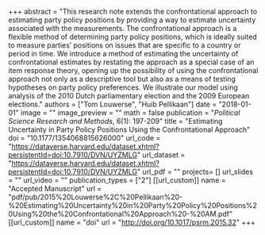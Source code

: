 +++
abstract = "This research note extends the confrontational approach to estimating party policy positions by providing a way to estimate uncertainty associated with the measurements. The confrontational approach is a flexible method of determining party policy positions, which is ideally suited to measure parties’ positions on issues that are specific to a country or period in time. We introduce a method of estimating the uncertainty of confrontational estimates by restating the approach as a special case of an item response theory, opening up the possibility of using the confrontational approach not only as a descriptive tool but also as a means of testing hypotheses on party policy preferences. We illustrate our model using analysis of the 2010 Dutch parliamentary election and the 2009 European elections."
authors = ["Tom Louwerse", "Huib Pellikaan"]
date = "2018-01-01"
image = ""
image_preview = ""
math = false
publication = "*Political Science Research and Methods*, 6(1): 197-209"
title = "Estimating Uncertainty in Party Policy Positions Using the Confrontational Approach"
doi = "10.1177/1354068815626000"
url_code = "https://dataverse.harvard.edu/dataset.xhtml?persistentId=doi:10.7910/DVN/UYZMLG"
url_dataset = "https://dataverse.harvard.edu/dataset.xhtml?persistentId=doi:10.7910/DVN/UYZMLG"
url_pdf = ""
projects= []
url_slides = ""
url_video = ""
publication_types = ["2"]
[[url_custom]]
  name = "Accepted Manuscript"
  url = "pdf/pub/2015%20Louwerse%2C%20Pellikaan%20-%20Estimating%20Uncertainty%20in%20Party%20Policy%20Positions%20Using%20the%20Confrontational%20Approach%20-%20AM.pdf"
[[url_custom]]
  name = "doi"
  url = "http://doi.org/10.1017/psrm.2015.32"
+++
